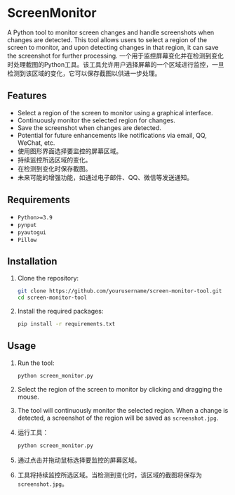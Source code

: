# ScreenMonitor

A Python tool to monitor screen changes and handle screenshots when changes are detected. This tool allows users to select a region of the screen to monitor, and upon detecting changes in that region, it can save the screenshot for further processing.
一个用于监控屏幕变化并在检测到变化时处理截图的Python工具。该工具允许用户选择屏幕的一个区域进行监控，一旦检测到该区域的变化，它可以保存截图以供进一步处理。

## Features
- Select a region of the screen to monitor using a graphical interface.
- Continuously monitor the selected region for changes.
- Save the screenshot when changes are detected.
- Potential for future enhancements like notifications via email, QQ, WeChat, etc.
- 使用图形界面选择要监控的屏幕区域。
- 持续监控所选区域的变化。
- 在检测到变化时保存截图。
- 未来可能的增强功能，如通过电子邮件、QQ、微信等发送通知。

## Requirements
- `Python>=3.9`
- `pynput`
- `pyautogui`
- `Pillow`

## Installation
1. Clone the repository:
    ```sh
    git clone https://github.com/yourusername/screen-monitor-tool.git
    cd screen-monitor-tool
    ```
2. Install the required packages:
    ```sh
    pip install -r requirements.txt
    ```

## Usage
1. Run the tool:
    ```sh
    python screen_monitor.py
    ```

2. Select the region of the screen to monitor by clicking and dragging the mouse.

3. The tool will continuously monitor the selected region. When a change is detected, a screenshot of the region will be saved as `screenshot.jpg`.


1. 运行工具：
    ```sh
    python screen_monitor.py
    ```
    
2. 通过点击并拖动鼠标选择要监控的屏幕区域。

3. 工具将持续监控所选区域。当检测到变化时，该区域的截图将保存为`screenshot.jpg`。
